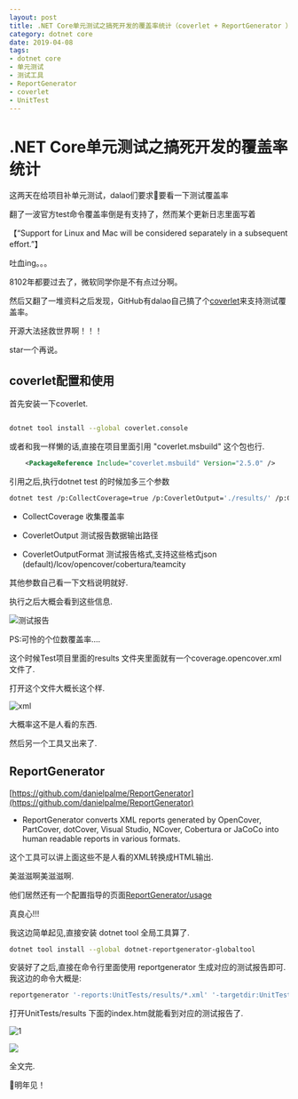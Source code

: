 ```yaml
---
layout: post
title: .NET Core单元测试之搞死开发的覆盖率统计（coverlet + ReportGenerator ）
category: dotnet core
date: 2019-04-08
tags:
- dotnet core
- 单元测试
- 测试工具
- ReportGenerator
- coverlet
- UnitTest
---
```


# .NET Core单元测试之搞死开发的覆盖率统计

这两天在给项目补单元测试，dalao们要求要看一下测试覆盖率

翻了一波官方test命令覆盖率倒是有支持了，然而某个更新日志里面写着

【“Support for Linux and Mac will be considered separately in a subsequent effort.”】

吐血ing。。。

8102年都要过去了，微软同学你是不有点过分啊。

然后又翻了一堆资料之后发现，GitHub有dalao自己搞了个[coverlet](https://github.com/tonerdo/coverlet)来支持测试覆盖率。

开源大法拯救世界啊！！！

star一个再说。

## coverlet配置和使用

首先安装一下coverlet.

```sh

dotnet tool install --global coverlet.console

```

或者和我一样懒的话,直接在项目里面引用 "coverlet.msbuild" 这个包也行.

```xml
    <PackageReference Include="coverlet.msbuild" Version="2.5.0" />
```

引用之后,执行dotnet test 的时候加多三个参数

```sh
dotnet test /p:CollectCoverage=true /p:CoverletOutput='./results/' /p:CoverletOutputFormat=opencover
```

- CollectCoverage 收集覆盖率

- CoverletOutput 测试报告数据输出路径

- CoverletOutputFormat 测试报告格式,支持这些格式json (default)/lcov/opencover/cobertura/teamcity

其他参数自己看一下文档说明就好.

执行之后大概会看到这些信息.

![测试报告](https://ws1.sinaimg.cn/large/64d1e863gy1fyonjzh7s4j21jk0lk785.jpg)

PS:可怜的个位数覆盖率....

这个时候Test项目里面的results 文件夹里面就有一个coverage.opencover.xml 文件了.

打开这个文件大概长这个样.

![xml](https://ws1.sinaimg.cn/large/64d1e863gy1fyonmcmwt1j21k60cmaf8.jpg)

大概率这不是人看的东西.

然后另一个工具又出来了.

## ReportGenerator

[https://github.com/danielpalme/ReportGenerator](https://github.com/danielpalme/ReportGenerator)

- ReportGenerator converts XML reports generated by OpenCover, PartCover, dotCover, Visual Studio, NCover, Cobertura or JaCoCo into human readable reports in various formats.

这个工具可以讲上面这些不是人看的XML转换成HTML输出.

美滋滋啊美滋滋啊.

他们居然还有一个配置指导的页面[ReportGenerator/usage](https://danielpalme.github.io/ReportGenerator/usage.html)

真良心!!!

我这边简单起见,直接安装 dotnet tool 全局工具算了.

```sh
dotnet tool install --global dotnet-reportgenerator-globaltool
```

安装好了之后,直接在命令行里面使用 reportgenerator 生成对应的测试报告即可.我这边的命令大概是:

```sh
reportgenerator '-reports:UnitTests/results/*.xml' '-targetdir:UnitTests/results'
```

打开UnitTests/results 下面的index.htm就能看到对应的测试报告了.

![1](https://ws1.sinaimg.cn/large/64d1e863gy1fyonx8zmjzj22cc11u7bk.jpg)

![](https://ws1.sinaimg.cn/large/64d1e863gy1fyony28hz9j22gc12sk04.jpg)

全文完.

明年见！